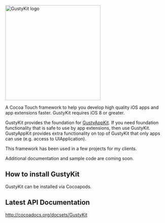<img src="http://marcelo-schroeder.github.io/GustyKit-logo.png" alt="GustyKit logo" width="300" height="auto">

A Cocoa Touch framework to help you develop high quality iOS apps and app extensions faster. GustyKit requires iOS 8 or greater.

GustyKit provides the foundation for [GustyAppKit](https://github.com/marcelo-schroeder/GustyAppKit). If you need foundation functionality that is safe to use by app extensions, then use GustyKit. GustyAppKit provides extra functionality on top of GustyKit that only apps can use (e.g. access to UIApplication).

This framework has been used in a few projects for my clients.

Additional documentation and sample code are coming soon.

## How to install GustyKit ##

GustyKit can be installed via Cocoapods.

## Latest API Documentation ##

http://cocoadocs.org/docsets/GustyKit
